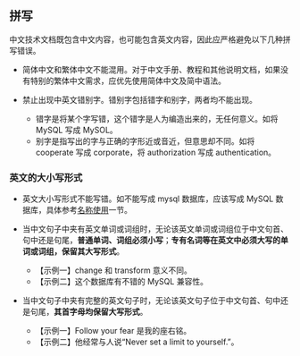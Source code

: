 ## 拼写

中文技术文档既包含中文内容，也可能包含英文内容，因此应严格避免以下几种拼写错误。

- 简体中文和繁体中文不能混用。对于中文手册、教程和其他说明文档，如果没有特别的繁体中文需求，应优先使用简体中文及简中语法。
- 禁止出现中英文错别字。错别字包括错字和别字，两者均不能出现。

    - 错字是将某个字写错，这个错字是人为编造出来的，无任何意义。如将 MySQL 写成 MySOL。
    - 别字是指写出的字与正确的字形近或音近，但意思却不同。如将 cooperate 写成 corporate，将 authorization 写成 authentication。

### 英文的大小写形式

- 英文大小写形式不能写错。如不能写成 mysql 数据库，应该写成 MySQL 数据库，具体参考[名称使用](https://zh-style-guide.readthedocs.io/zh_CN/latest/名称与命名/名称使用.html#id2)一节。

- 当中文句子中夹有英文单词或词组时，无论该英文单词或词组位于中文句首、句中还是句尾，**普通单词、词组必须小写**；**专有名词等在英文中必须大写的单词或词组，保留其大写形式**。

    - 【示例一】change 和 transform 意义不同。
    - 【示例二】这个数据库有不错的 MySQL 兼容性。

- 当中文句子中夹有完整的英文句子时，无论该英文句子位于中文句首、句中还是句尾，**其首字母均保留大写形式**。

    - 【示例一】Follow your fear 是我的座右铭。
    - 【示例二】他经常与人说“Never set a limit to yourself.”。
